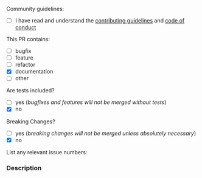 <!--
  We ❤️ Pull Requests!

  Thanks for putting in the work to contribute to this project.

  Pull Request Requirements:
  * Please include tests to illustrate the problem this PR resolves.
  * Please run prettier and eslint.
  * Please update the documentation where necessary.

  Please place an x (no spaces - [x]) in all [ ] that apply.
-->

Community guidelines:

- [ ] I have read and understand the
      [contributing guidelines](https://github.com/extend-chrome/.github/blob/master/.github/CONTRIBUTING.md)
      and
      [code of conduct](https://github.com/extend-chrome/.github/blob/master/.github/CODE_OF_CONDUCT.md)

This PR contains:

- [ ] bugfix
- [ ] feature
- [ ] refactor
- [x] documentation
- [ ] other

Are tests included?

- [ ] yes (_bugfixes and features will not be merged without tests_)
- [x] no

Breaking Changes?

- [ ] yes (_breaking changes will not be merged unless absolutely necessary_)
- [x] no

List any relevant issue numbers:

### Description

<!--
  Please be thorough and clearly explain the problem being solved.
  * If this PR adds a feature, look for previous discussion on the feature by searching the issues first.
  * Is this PR related to an issue?
-->
